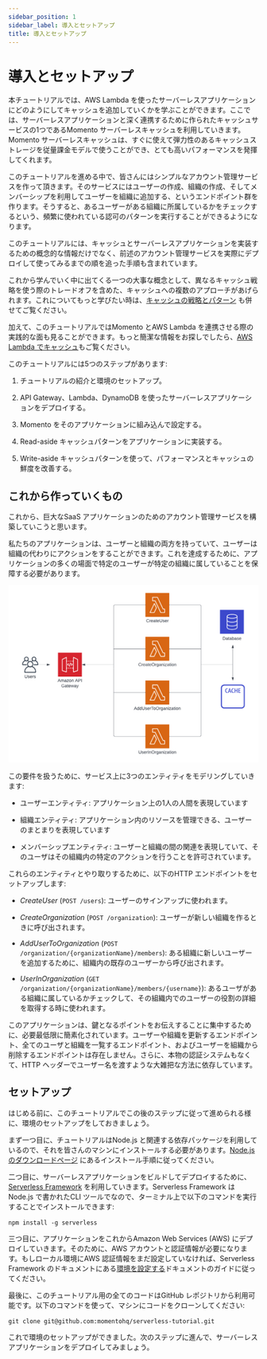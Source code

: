 ```yaml
---
sidebar_position: 1
sidebar_label: 導入とセットアップ
title: 導入とセットアップ
---
```


# 導入とセットアップ

本チュートリアルでは、AWS Lambda を使ったサーバーレスアプリケーションにどのようにしてキャッシュを追加していくかを学ぶことができます。ここでは、サーバーレスアプリケーションと深く連携するために作られたキャッシュサービスの1つであるMomento サーバーレスキャッシュを利用していきます。Momento サーバーレスキャッシュは、すぐに使えて弾力性のあるキャッシュストレージを従量課金モデルで使うことができ、とても高いパフォーマンスを発揮してくれます。

このチュートリアルを進める中で、皆さんにはシンプルなアカウント管理サービスを作って頂きます。そのサービスにはユーザーの作成、組織の作成、そしてメンバーシップを利用してユーザーを組織に追加する、というエンドポイント群を作ります。そうすると、あるユーザーがある組織に所属しているかをチェックするという、頻繁に使われている認可のパターンを実行することができるようになります。

このチュートリアルには、キャッシュとサーバーレスアプリケーションを実装するための概念的な情報だけでなく、前述のアカウント管理サービスを実際にデプロイして使ってみるまでの順を追った手順も含まれています。

これから学んでいく中に出てくる一つの大事な概念として、異なるキャッシュ戦略を使う際のトレードオフを含めた、キャッシュへの複数のアプローチがあげられます。これについてもっと学びたい時は、[キャッシュの戦略とパターン](./../../../introduction/common-caching-patterns) も併せてご覧ください。

加えて、このチュートリアルではMomento とAWS Lambda を連携させる際の実践的な面も見ることができます。もっと簡潔な情報をお探しでしたら、[AWS Lambda でキャッシュ](./../../guides/caching-with-aws-lambda)もご覧ください。

このチュートリアルには5つのステップがあります:

1.  チュートリアルの紹介と環境のセットアップ。

2.  API Gateway、Lambda、DynamoDB を使ったサーバーレスアプリケーションをデプロイする。

3.  Momento をそのアプリケーションに組み込んで設定する。

4.  Read-aside キャッシュパターンをアプリケーションに実装する。

5.  Write-aside キャッシュパターンを使って、パフォーマンスとキャッシュの鮮度を改善する。

## これから作っていくもの

これから、巨大なSaaS アプリケーションのためのアカウント管理サービスを構築していこうと思います。

私たちのアプリケーションは、ユーザーと組織の両方を持っていて、ユーザーは組織の代わりにアクションをすることができます。これを達成するために、アプリケーションの多くの場面で特定のユーザーが特定の組織に属していることを保障する必要があります。

![System architecture](images/architecture.png)

この要件を扱うために、サービス上に3つのエンティティをモデリングしていきます:

- ユーザーエンティティ: アプリケーション上の1人の人間を表現しています

- 組織エンティティ: アプリケーション内のリソースを管理できる、ユーザーのまとまりを表現しています

- メンバーシップエンティティ: ユーザーと組織の間の関連を表現していて、そのユーザはその組織内の特定のアクションを行うことを許可されています。

これらのエンティティとやり取りするために、以下のHTTP エンドポイントをセットアップします:

- _CreateUser_ (`POST /users`): ユーザーのサインアップに使われます。

- _CreateOrganization_ (`POST /organization`): ユーザーが新しい組織を作るときに呼び出されます。

- _AddUserToOrganization_ (`POST /organization/{organizationName}/members`): ある組織に新しいユーザーを追加するために、組織内の既存のユーザーから呼び出されます。

- _UserInOrganization_ (`GET /organization/{organizationName}/members/{username}`): あるユーザがある組織に属しているかチェックして、その組織内でのユーザーの役割の詳細を取得する時に使われます。

このアプリケーションは、鍵となるポイントをお伝えすることに集中するために、必要最低限に簡素化されています。ユーザーや組織を更新するエンドポイント、全てのユーザと組織を一覧するエンドポイント、およびユーザーを組織から削除するエンドポイントは存在しません。さらに、本物の認証システムもなくて、HTTP ヘッダーでユーザー名を渡すような大雑把な方法に依存しています。

## セットアップ

はじめる前に、このチュートリアルでこの後のステップに従って進められる様に、環境のセットアップをしておきましょう。

まず一つ目に、チュートリアルはNode.js と関連する依存パッケージを利用しているので、それを皆さんのマシンにインストールする必要があります。[Node.js のダウンロードページ](https://nodejs.org/en/download/) にあるインストール手順に従ってください。

二つ目に、サーバーレスアプリケーションをビルドしてデプロイするために、[Serverless Framework](https://www.serverless.com/framework/docs) を利用していきます。Serverless Framework はNode.js で書かれたCLI ツールでなので、ターミナル上で以下のコマンドを実行することでインストールできます:

    npm install -g serverless

三つ目に、アプリケーションをこれからAmazon Web Services (AWS) にデプロイしていきます。そのために、AWS アカウントと認証情報が必要になります。もしローカル環境にAWS 認証情報をまだ設定していなければ、Serverless Framework のドキュメントにある[環境を設定する](https://www.serverless.com/framework/docs/providers/aws/guide/credentials/)ドキュメントのガイドに従ってください。

最後に、このチュートリアル用の全てのコードはGitHub レポジトリから利用可能です。以下のコマンドを使って、マシンにコードをクローンしてください:

    git clone git@github.com:momentohq/serverless-tutorial.git

これで環境のセットアップができました。次のステップに進んで、サーバーレスアプリケーションをデプロイしてみましょう。
